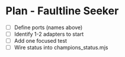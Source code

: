 <!-- Updated: 2025-09-18T13:32:25.873Z -->
# Plan - Faultline Seeker

- [ ] Define ports (names above)
- [ ] Identify 1-2 adapters to start
- [ ] Add one focused test
- [ ] Wire status into champions_status.mjs
